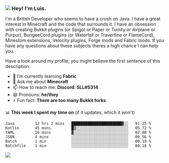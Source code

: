 <h3 style="margin: auto;"><img src="https://avatars.githubusercontent.com/u/39528861?s=48&v=4" ></img> Hey! I'm Luis.</h3>

I'm a British Developer who seems to have a crush on Java. I have a great interest in Minecraft and the code that surrounds it. I have an obsession with creating Bukkit plugins (or Spigot or Paper or Tuinity or Airplane or Purpur), BungeeCord plugins (or Waterfall or Travertine or FlameCord), Minestom extensions, Velocity plugins, Forge mods and Fabric mods. If you have any questions about these subjects theres a high chance I can help you.
  
Have a look around my profile, you might believe the first sentence of this description.

- 🌱 I’m currently learning **Fabric**
- 💬 Ask me about **Minecraft**
- 📫 How to reach me: **Discord: SLL#5314**
- 😄 Pronouns: **he/they**
- ⚡ Fun fact: **There are too many Bukkit forks**

📊 **This week I spent my time on** (if it updates, which it won't)
<!--START_SECTION:waka-->

```text
Java         12 hrs 2 mins   ██████████████████████▓░░   91.25 %
Kotlin       45 mins         █▒░░░░░░░░░░░░░░░░░░░░░░░   05.72 %
YAML         16 mins         ▓░░░░░░░░░░░░░░░░░░░░░░░░   02.08 %
JSON         4 mins          ░░░░░░░░░░░░░░░░░░░░░░░░░   00.56 %
Batch        1 min           ░░░░░░░░░░░░░░░░░░░░░░░░░   00.19 %
Batchfile    1 min           ░░░░░░░░░░░░░░░░░░░░░░░░░   00.18 %
```

<!--END_SECTION:waka-->

<a href="https://sllcoding.dev"><img src="https://github-readme-stats.vercel.app/api?username=SLLCoding&show_icons=true&theme=great-gatsby" /></a>
